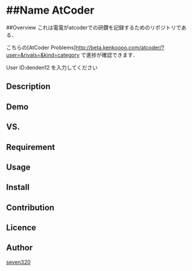 

##Name
AtCoder
====

##Overview
これは電電がatcoderでの研鑽を記録するためのリポジトリである．

こちらの[AtCoder Problems]http://beta.kenkoooo.com/atcoder/?user=&rivals=&kind=category
で進捗が確認できます．

User ID:denden12
を入力してください


## Description

## Demo

## VS.

## Requirement

## Usage

## Install

## Contribution

## Licence

## Author

[seven320](https://github.com/seven320)

